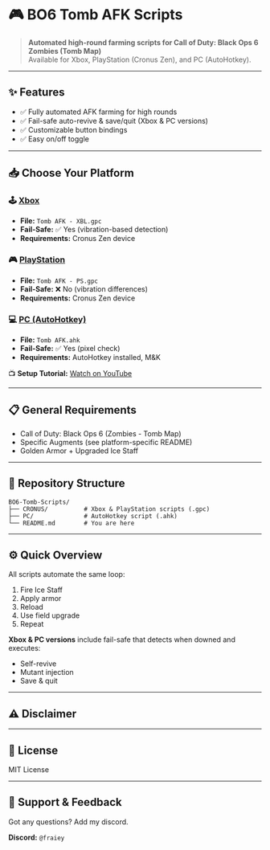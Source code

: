 # 🎮 BO6 Tomb AFK Scripts

> **Automated high-round farming scripts for Call of Duty: Black Ops 6 Zombies (Tomb Map)**  
> Available for Xbox, PlayStation (Cronus Zen), and PC (AutoHotkey).

---

## ✨ Features

- ✅ Fully automated AFK farming for high rounds
- ✅ Fail-safe auto-revive & save/quit (Xbox & PC versions)
- ✅ Customizable button bindings
- ✅ Easy on/off toggle

---

## 📥 Choose Your Platform

### 🕹️ [Xbox](./CRONUS)
- **File:** `Tomb AFK - XBL.gpc`
- **Fail-Safe:** ✅ Yes (vibration-based detection)
- **Requirements:** Cronus Zen device

### 🎮 [PlayStation](./CRONUS)
- **File:** `Tomb AFK - PS.gpc`
- **Fail-Safe:** ❌ No (vibration differences)
- **Requirements:** Cronus Zen device

### 💻 [PC (AutoHotkey)](./PC)
- **File:** `Tomb AFK.ahk`
- **Fail-Safe:** ✅ Yes (pixel check)
- **Requirements:** AutoHotkey installed, M&K

📺 **Setup Tutorial:** [Watch on YouTube](https://www.youtube.com/watch?v=9w9v4qSpKRA)

---

## 📋 General Requirements

- Call of Duty: Black Ops 6 (Zombies - Tomb Map)
- Specific Augments (see platform-specific README)
- Golden Armor + Upgraded Ice Staff

---

## 📁 Repository Structure
```
BO6-Tomb-Scripts/
├── CRONUS/          # Xbox & PlayStation scripts (.gpc)
├── PC/              # AutoHotkey script (.ahk)
└── README.md        # You are here
```

---

## ⚙️ Quick Overview

All scripts automate the same loop:
1. Fire Ice Staff
2. Apply armor
3. Reload
4. Use field upgrade
5. Repeat

**Xbox & PC versions** include fail-safe that detects when downed and executes:
- Self-revive
- Mutant injection
- Save & quit

---

## ⚠️ Disclaimer

---

## 📝 License

MIT License

---

## 🤝 Support & Feedback

Got any questions? Add my discord.

**Discord:** `@fraiey`

